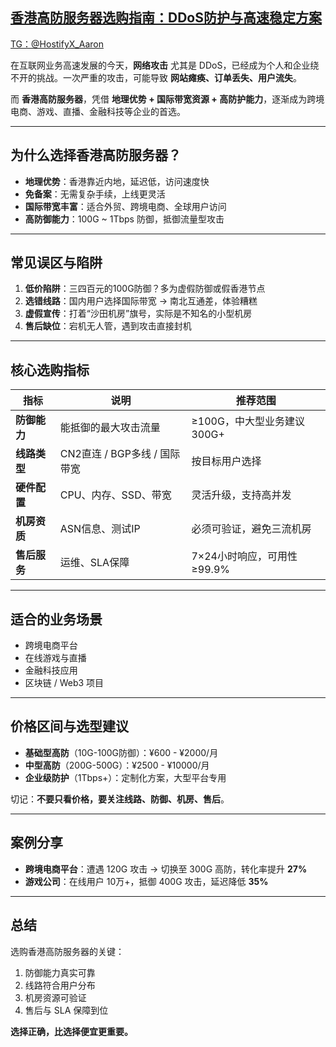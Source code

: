 ## [香港高防服务器选购指南：DDoS防护与高速稳定方案](https://www.hostifyx.com/zh/hk-ddos/)
[TG：@HostifyX_Aaron](https://t.me/HostifyX_Aaron)


在互联网业务高速发展的今天，**网络攻击** 尤其是 DDoS，已经成为个人和企业绕不开的挑战。一次严重的攻击，可能导致 **网站瘫痪、订单丢失、用户流失**。  

而 **香港高防服务器**，凭借 **地理优势 + 国际带宽资源 + 高防护能力**，逐渐成为跨境电商、游戏、直播、金融科技等企业的首选。

---

##  为什么选择香港高防服务器？

- **地理优势**：香港靠近内地，延迟低，访问速度快  
- **免备案**：无需复杂手续，上线更灵活  
- **国际带宽丰富**：适合外贸、跨境电商、全球用户访问  
- **高防御能力**：100G ~ 1Tbps 防御，抵御流量型攻击  

---

##  常见误区与陷阱

1. **低价陷阱**：三四百元的100G防御？多为虚假防御或假香港节点  
2. **选错线路**：国内用户选择国际带宽 → 南北互通差，体验糟糕  
3. **虚假宣传**：打着“沙田机房”旗号，实际是不知名的小型机房  
4. **售后缺位**：宕机无人管，遇到攻击直接封机  

---

##  核心选购指标

| 指标       | 说明 | 推荐范围 |
|------------|------|----------|
| **防御能力** | 能抵御的最大攻击流量 | ≥100G，中大型业务建议300G+ |
| **线路类型** | CN2直连 / BGP多线 / 国际带宽 | 按目标用户选择 |
| **硬件配置** | CPU、内存、SSD、带宽 | 灵活升级，支持高并发 |
| **机房资质** | ASN信息、测试IP | 必须可验证，避免三流机房 |
| **售后服务** | 运维、SLA保障 | 7×24小时响应，可用性≥99.9% |

---

##  适合的业务场景

- 跨境电商平台  
- 在线游戏与直播  
- 金融科技应用  
- 区块链 / Web3 项目  

---

##  价格区间与选型建议

- **基础型高防**（10G-100G防御）：¥600 - ¥2000/月  
- **中型高防**（200G-500G）：¥2500 - ¥10000/月  
- **企业级防护**（1Tbps+）：定制化方案，大型平台专用  

 切记：**不要只看价格，要关注线路、防御、机房、售后**。

---

##  案例分享

- **跨境电商平台**：遭遇 120G 攻击 → 切换至 300G 高防，转化率提升 **27%**  
- **游戏公司**：在线用户 10万+，抵御 400G 攻击，延迟降低 **35%**  

---

##  总结

选购香港高防服务器的关键：  

1. 防御能力真实可靠  
2. 线路符合用户分布  
3. 机房资源可验证  
4. 售后与 SLA 保障到位  

**选择正确，比选择便宜更重要。**  

